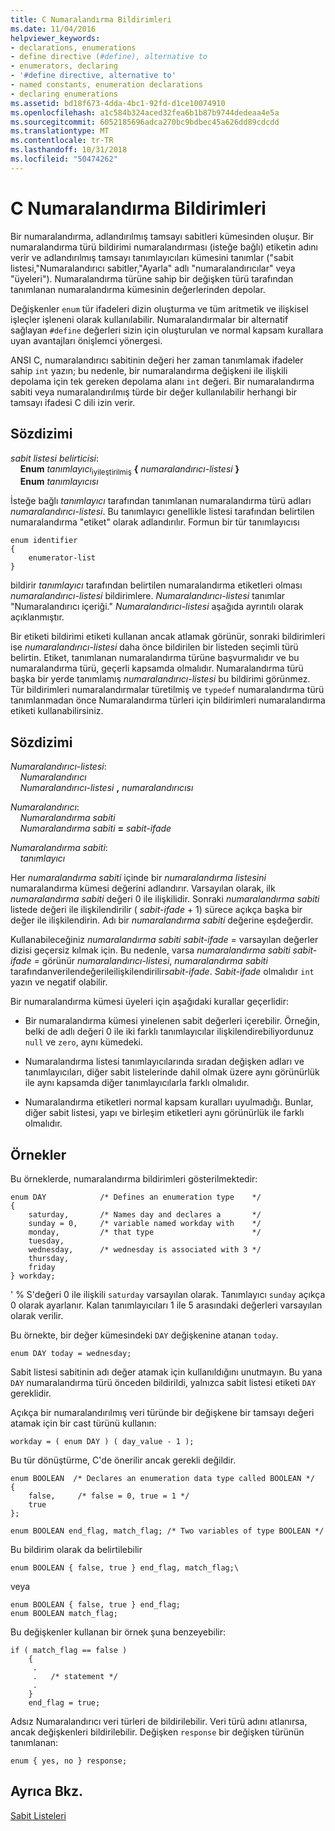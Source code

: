 ```yaml
---
title: C Numaralandırma Bildirimleri
ms.date: 11/04/2016
helpviewer_keywords:
- declarations, enumerations
- define directive (#define), alternative to
- enumerators, declaring
- '#define directive, alternative to'
- named constants, enumeration declarations
- declaring enumerations
ms.assetid: bd18f673-4dda-4bc1-92fd-d1ce10074910
ms.openlocfilehash: a1c584b324aced32fea6b1b87b9744dedeaa4e5a
ms.sourcegitcommit: 6052185696adca270bc9bdbec45a626dd89cdcdd
ms.translationtype: MT
ms.contentlocale: tr-TR
ms.lasthandoff: 10/31/2018
ms.locfileid: "50474262"
---
```

# <a name="c-enumeration-declarations"></a>C Numaralandırma Bildirimleri

Bir numaralandırma, adlandırılmış tamsayı sabitleri kümesinden oluşur. Bir numaralandırma türü bildirimi numaralandırması (isteğe bağlı) etiketin adını verir ve adlandırılmış tamsayı tanımlayıcıları kümesini tanımlar ("sabit listesi,"Numaralandırıcı sabitler,"Ayarla" adlı "numaralandırıcılar" veya "üyeleri"). Numaralandırma türüne sahip bir değişken türü tarafından tanımlanan numaralandırma kümesinin değerlerinden depolar.

Değişkenler `enum` tür ifadeleri dizin oluşturma ve tüm aritmetik ve ilişkisel işleçler işleneni olarak kullanılabilir. Numaralandırmalar bir alternatif sağlayan `#define` değerleri sizin için oluşturulan ve normal kapsam kurallara uyan avantajları önişlemci yönergesi.

ANSI C, numaralandırıcı sabitinin değeri her zaman tanımlamak ifadeler sahip `int` yazın; bu nedenle, bir numaralandırma değişkeni ile ilişkili depolama için tek gereken depolama alanı `int` değeri. Bir numaralandırma sabiti veya numaralandırılmış türde bir değer kullanılabilir herhangi bir tamsayı ifadesi C dili izin verir.

## <a name="syntax"></a>Sözdizimi

*sabit listesi belirticisi*:<br/>
&nbsp;&nbsp;&nbsp;&nbsp;**Enum** *tanımlayıcı*<sub>iyileştirilmiş</sub> **{** *numaralandırıcı-listesi* **}**<br/>
&nbsp;&nbsp;&nbsp;&nbsp;**Enum** *tanımlayıcısı*

İsteğe bağlı *tanımlayıcı* tarafından tanımlanan numaralandırma türü adları *numaralandırıcı-listesi*. Bu tanımlayıcı genellikle listesi tarafından belirtilen numaralandırma "etiket" olarak adlandırılır. Formun bir tür tanımlayıcısı

```
enum identifier
{
    enumerator-list
}
```

bildirir *tanımlayıcı* tarafından belirtilen numaralandırma etiketleri olması *numaralandırıcı-listesi* bildirimlere. *Numaralandırıcı-listesi* tanımlar "Numaralandırıcı içeriği." *Numaralandırıcı-listesi* aşağıda ayrıntılı olarak açıklanmıştır.

Bir etiketi bildirimi etiketi kullanan ancak atlamak görünür, sonraki bildirimleri ise *numaralandırıcı-listesi* daha önce bildirilen bir listeden seçimli türü belirtin. Etiket, tanımlanan numaralandırma türüne başvurmalıdır ve bu numaralandırma türü, geçerli kapsamda olmalıdır. Numaralandırma türü başka bir yerde tanımlamış *numaralandırıcı-listesi* bu bildirimi görünmez. Tür bildirimleri numaralandırmalar türetilmiş ve `typedef` numaralandırma türü tanımlanmadan önce Numaralandırma türleri için bildirimleri numaralandırma etiketi kullanabilirsiniz.

## <a name="syntax"></a>Sözdizimi

*Numaralandırıcı-listesi*:<br/>
&nbsp;&nbsp;&nbsp;&nbsp;*Numaralandırıcı*<br/>
&nbsp;&nbsp;&nbsp;&nbsp;*Numaralandırıcı-listesi* **,** *numaralandırıcısı*

*Numaralandırıcı*:<br/>
&nbsp;&nbsp;&nbsp;&nbsp;*Numaralandırma sabiti*<br/>
&nbsp;&nbsp;&nbsp;&nbsp;*Numaralandırma sabiti* **=** *sabit-ifade*

*Numaralandırma sabiti*:<br/>
&nbsp;&nbsp;&nbsp;&nbsp;*tanımlayıcı*

Her *numaralandırma sabiti* içinde bir *numaralandırma listesini* numaralandırma kümesi değerini adlandırır. Varsayılan olarak, ilk *numaralandırma sabiti* değeri 0 ile ilişkilidir. Sonraki *numaralandırma sabiti* listede değeri ile ilişkilendirilir ( *sabit-ifade* + 1) sürece açıkça başka bir değer ile ilişkilendirin. Adı bir *numaralandırma sabiti* değerine eşdeğerdir.

Kullanabileceğiniz *numaralandırma sabiti sabit-ifade =* varsayılan değerler dizisi geçersiz kılmak için. Bu nedenle, varsa *numaralandırma sabiti sabit-ifade =* görünür *numaralandırıcı-listesi*, *numaralandırma sabiti* tarafındanverilendeğerileilişkilendirilir*sabit-ifade*. *Sabit-ifade* olmalıdır `int` yazın ve negatif olabilir.

Bir numaralandırma kümesi üyeleri için aşağıdaki kurallar geçerlidir:

- Bir numaralandırma kümesi yinelenen sabit değerleri içerebilir. Örneğin, belki de adlı değeri 0 ile iki farklı tanımlayıcılar ilişkilendirebiliyordunuz `null` ve `zero`, aynı kümedeki.

- Numaralandırma listesi tanımlayıcılarında sıradan değişken adları ve tanımlayıcıları, diğer sabit listelerinde dahil olmak üzere aynı görünürlük ile aynı kapsamda diğer tanımlayıcılarla farklı olmalıdır.

- Numaralandırma etiketleri normal kapsam kuralları uyulmadığı. Bunlar, diğer sabit listesi, yapı ve birleşim etiketleri aynı görünürlük ile farklı olmalıdır.

## <a name="examples"></a>Örnekler

Bu örneklerde, numaralandırma bildirimleri gösterilmektedir:

```
enum DAY            /* Defines an enumeration type    */
{
    saturday,       /* Names day and declares a       */
    sunday = 0,     /* variable named workday with    */
    monday,         /* that type                      */
    tuesday,
    wednesday,      /* wednesday is associated with 3 */
    thursday,
    friday
} workday;
```

' % S'değeri 0 ile ilişkili `saturday` varsayılan olarak. Tanımlayıcı `sunday` açıkça 0 olarak ayarlanır. Kalan tanımlayıcıları 1 ile 5 arasındaki değerleri varsayılan olarak verilir.

Bu örnekte, bir değer kümesindeki `DAY` değişkenine atanan `today`.

```
enum DAY today = wednesday;
```

Sabit listesi sabitinin adı değer atamak için kullanıldığını unutmayın. Bu yana `DAY` numaralandırma türü önceden bildirildi, yalnızca sabit listesi etiketi `DAY` gereklidir.

Açıkça bir numaralandırılmış veri türünde bir değişkene bir tamsayı değeri atamak için bir cast türünü kullanın:

```
workday = ( enum DAY ) ( day_value - 1 );
```

Bu tür dönüştürme, C'de önerilir ancak gerekli değildir.

```
enum BOOLEAN  /* Declares an enumeration data type called BOOLEAN */
{
    false,     /* false = 0, true = 1 */
    true
};

enum BOOLEAN end_flag, match_flag; /* Two variables of type BOOLEAN */
```

Bu bildirim olarak da belirtilebilir

```
enum BOOLEAN { false, true } end_flag, match_flag;\
```

veya

```
enum BOOLEAN { false, true } end_flag;
enum BOOLEAN match_flag;
```

Bu değişkenler kullanan bir örnek şuna benzeyebilir:

```
if ( match_flag == false )
    {
     .
     .   /* statement */
     .
    }
    end_flag = true;
```

Adsız Numaralandırıcı veri türleri de bildirilebilir. Veri türü adını atlanırsa, ancak değişkenleri bildirilebilir. Değişken `response` bir değişken türünün tanımlanan:

```
enum { yes, no } response;
```

## <a name="see-also"></a>Ayrıca Bkz.

[Sabit Listeleri](../cpp/enumerations-cpp.md)